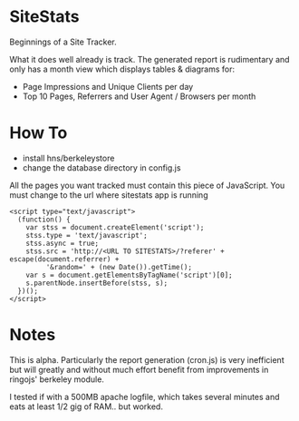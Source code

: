 # SiteStats
Beginnings of a Site Tracker.

What it does well already is track. The generated report is rudimentary and
only has a month view which displays tables & diagrams for:

 * Page Impressions and Unique Clients per day
 * Top 10 Pages, Referrers and User Agent / Browsers per month

# How To

 * install hns/berkeleystore
 * change the database directory in config.js

All the pages you want tracked must contain this piece of JavaScript. You
must change <URL TO SITESTATS> to the url where sitestats app is running

    <script type="text/javascript">
      (function() {
        var stss = document.createElement('script');
        stss.type = 'text/javascript';
        stss.async = true;
        stss.src = 'http://<URL TO SITESTATS>/?referer' + escape(document.referrer) +
             '&random=' + (new Date()).getTime();
        var s = document.getElementsByTagName('script')[0];
        s.parentNode.insertBefore(stss, s);
      })();
    </script>

# Notes
This is alpha. Particularly the report generation (cron.js) is very inefficient
but will greatly and without much effort benefit from improvements in 
ringojs' berkeley module.

I tested if with a 500MB apache logfile, which takes several minutes and eats
at least 1/2 gig of RAM.. but worked.
